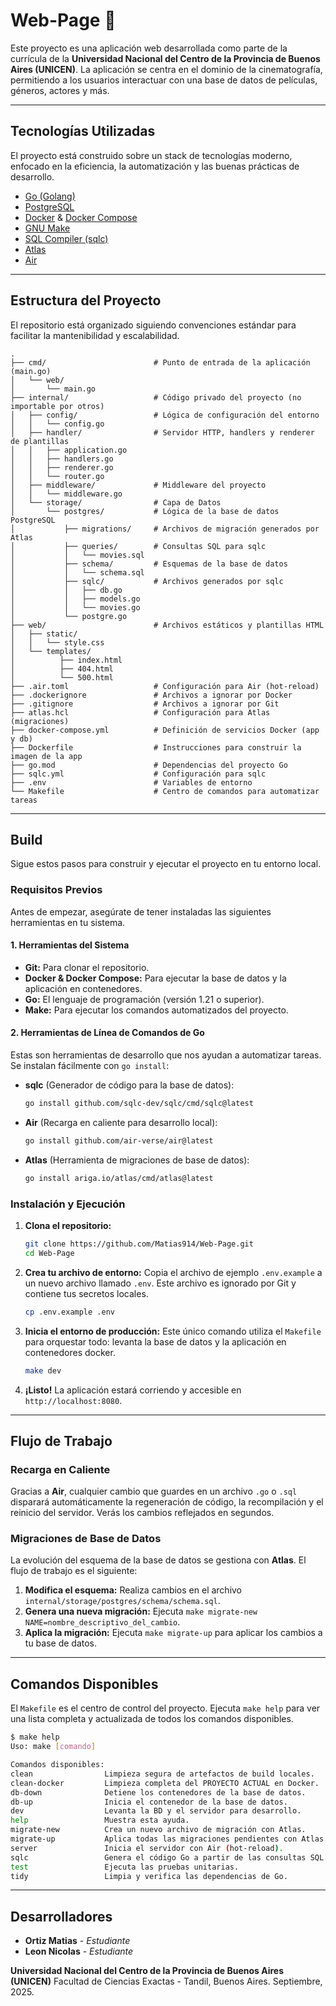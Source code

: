 # Web-Page 🍿

Este proyecto es una aplicación web desarrollada como parte de la currícula de la **Universidad Nacional del Centro de la Provincia de Buenos Aires (UNICEN)**. La aplicación se centra en el dominio de la cinematografía, permitiendo a los usuarios interactuar con una base de datos de películas, géneros, actores y más.

---
## Tecnologías Utilizadas

El proyecto está construido sobre un stack de tecnologías moderno, enfocado en la eficiencia, la automatización y las buenas prácticas de desarrollo.

* [Go (Golang)](https://go.dev/)
* [PostgreSQL](https://www.postgresql.org/)
* [Docker](https://www.docker.com/) & [Docker Compose](https://docs.docker.com/compose/)
* [GNU Make](https://www.gnu.org/software/make/)
* [SQL Compiler (sqlc)](https://sqlc.dev/)
* [Atlas](https://atlasgo.io/)
* [Air](https://github.com/cosmtrek/air)

---
## Estructura del Proyecto

El repositorio está organizado siguiendo convenciones estándar para facilitar la mantenibilidad y escalabilidad.

```
.
├── cmd/                        # Punto de entrada de la aplicación (main.go)
│   └── web/
│       └── main.go
├── internal/                   # Código privado del proyecto (no importable por otros)
│   ├── config/                 # Lógica de configuración del entorno
│   │   └── config.go
│   ├── handler/                # Servidor HTTP, handlers y renderer de plantillas
│   │   ├── application.go
│   │   ├── handlers.go
│   │   ├── renderer.go
│   │   └── router.go
│   ├── middleware/             # Middleware del proyecto
│   │   └── middleware.go       
│   └── storage/                # Capa de Datos
│       └── postgres/           # Lógica de la base de datos PostgreSQL
│           ├── migrations/     # Archivos de migración generados por Atlas
│           ├── queries/        # Consultas SQL para sqlc
│           │   └── movies.sql
│           ├── schema/         # Esquemas de la base de datos
│           │   └── schema.sql
│           ├── sqlc/           # Archivos generados por sqlc
│           │   ├── db.go
│           │   ├── models.go
│           │   └── movies.go
│           └── postgre.go
├── web/                        # Archivos estáticos y plantillas HTML
│   ├── static/
│   │   └── style.css
│   └── templates/
│          ├── index.html
│          ├── 404.html
│          └── 500.html
├── .air.toml                   # Configuración para Air (hot-reload)
├── .dockerignore               # Archivos a ignorar por Docker
├── .gitignore                  # Archivos a ignorar por Git
├── atlas.hcl                   # Configuración para Atlas (migraciones)
├── docker-compose.yml          # Definición de servicios Docker (app y db)
├── Dockerfile                  # Instrucciones para construir la imagen de la app
├── go.mod                      # Dependencias del proyecto Go
├── sqlc.yml                    # Configuración para sqlc
├── .env                        # Variables de entorno
└── Makefile                    # Centro de comandos para automatizar tareas
```

---
## Build

Sigue estos pasos para construir y ejecutar el proyecto en tu entorno local.

### Requisitos Previos

Antes de empezar, asegúrate de tener instaladas las siguientes herramientas en tu sistema.

#### 1. Herramientas del Sistema

* **Git:** Para clonar el repositorio.
* **Docker & Docker Compose:** Para ejecutar la base de datos y la aplicación en contenedores.
* **Go:** El lenguaje de programación (versión 1.21 o superior).
* **Make:** Para ejecutar los comandos automatizados del proyecto.

#### 2. Herramientas de Línea de Comandos de Go

Estas son herramientas de desarrollo que nos ayudan a automatizar tareas. Se instalan fácilmente con `go install`:

* **sqlc** (Generador de código para la base de datos):
    ```bash
    go install github.com/sqlc-dev/sqlc/cmd/sqlc@latest
    ```
* **Air** (Recarga en caliente para desarrollo local):
    ```bash
    go install github.com/air-verse/air@latest
    ```
* **Atlas** (Herramienta de migraciones de base de datos):
    ```bash
    go install ariga.io/atlas/cmd/atlas@latest
    ```

### Instalación y Ejecución

1.  **Clona el repositorio:**
    ```bash
    git clone https://github.com/Matias914/Web-Page.git
    cd Web-Page
    ```

2.  **Crea tu archivo de entorno:**
    Copia el archivo de ejemplo `.env.example` a un nuevo archivo llamado `.env`. Este archivo es ignorado por Git y contiene tus secretos locales.
    ```bash
    cp .env.example .env
    ```

3.  **Inicia el entorno de producción:**
    Este único comando utiliza el `Makefile` para orquestar todo: levanta la base de datos y la aplicación en contenedores docker.
    ```bash
    make dev
    ```

4.  **¡Listo!**
    La aplicación estará corriendo y accesible en `http://localhost:8080`.
---
## Flujo de Trabajo

### Recarga en Caliente
Gracias a **Air**, cualquier cambio que guardes en un archivo `.go` o `.sql` disparará automáticamente la regeneración de código, la recompilación y el reinicio del servidor. Verás los cambios reflejados en segundos.

### Migraciones de Base de Datos
La evolución del esquema de la base de datos se gestiona con **Atlas**. El flujo de trabajo es el siguiente:
1.  **Modifica el esquema:** Realiza cambios en el archivo `internal/storage/postgres/schema/schema.sql`.
2.  **Genera una nueva migración:** Ejecuta `make migrate-new NAME=nombre_descriptivo_del_cambio`.
3.  **Aplica la migración:** Ejecuta `make migrate-up` para aplicar los cambios a tu base de datos.

---
## Comandos Disponibles

El `Makefile` es el centro de control del proyecto. Ejecuta `make help` para ver una lista completa y actualizada de todos los comandos disponibles.

```bash
$ make help
Uso: make [comando]

Comandos disponibles:
clean                Limpieza segura de artefactos de build locales.
clean-docker         Limpieza completa del PROYECTO ACTUAL en Docker.
db-down              Detiene los contenedores de la base de datos.
db-up                Inicia el contenedor de la base de datos.
dev                  Levanta la BD y el servidor para desarrollo.
help                 Muestra esta ayuda.
migrate-new          Crea un nuevo archivo de migración con Atlas.
migrate-up           Aplica todas las migraciones pendientes con Atlas.
server               Inicia el servidor con Air (hot-reload).
sqlc                 Genera el código Go a partir de las consultas SQL.
test                 Ejecuta las pruebas unitarias.
tidy                 Limpia y verifica las dependencias de Go.
```

---
## Desarrolladores

* **Ortiz Matias** - *Estudiante*
* **Leon Nicolas** - *Estudiante*

**Universidad Nacional del Centro de la Provincia de Buenos Aires (UNICEN)**
Facultad de Ciencias Exactas - Tandil, Buenos Aires.
Septiembre, 2025.